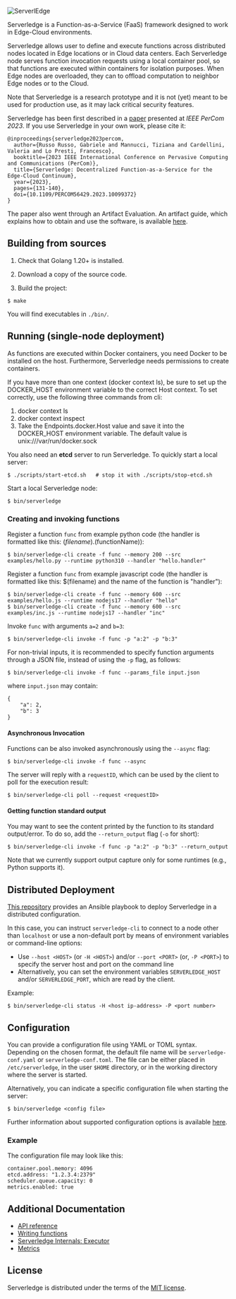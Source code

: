 ![ServerlEdge](docs/logo.png)

Serverledge is a Function-as-a-Service (FaaS) framework designed to
work in Edge-Cloud environments.

Serverledge allows user to define and execute functions across
distributed nodes located in Edge locations or in Cloud data centers.
Each Serverledge node serves function invocation requests using a local
container pool, so that functions are executed within containers for isolation purposes.
When Edge nodes are overloaded, they can to offload computation
to neighbor Edge nodes or to the Cloud.

Note that Serverledge is a research prototype and it is not (yet) meant to
be used for production use, as it may lack critical security features.

Serverledge has been first described in a [paper](http://www.ce.uniroma2.it/publications/serverledgePerCom2023.pdf) presented at *IEEE PerCom 2023*. If you use Serverledge in your own work, please cite it:

    @inproceedings{serverledge2023percom,
      author={Russo Russo, Gabriele and Mannucci, Tiziana and Cardellini, Valeria and Lo Presti, Francesco},
      booktitle={2023 IEEE International Conference on Pervasive Computing and Communications (PerCom)}, 
      title={Serverledge: Decentralized Function-as-a-Service for the Edge-Cloud Continuum}, 
      year={2023},
      pages={131-140},
      doi={10.1109/PERCOM56429.2023.10099372}
    }

The paper also went through an Artifact Evaluation. An artifact guide, which
explains how to obtain and use the software, is available
[here](http://www.ce.uniroma2.it/publications/ServerledgeArtifact.pdf).


## Building from sources

1. Check that Golang 1.20+ is installed.

2. Download a copy of the source code.

3. Build the project:

```
$ make
```

You will find executables in `./bin/`.

## Running (single-node deployment)

As functions are executed within Docker containers, you need Docker to
be installed on the host. Furthermore, Serverledge needs
permissions to create containers.

If you have more than one context (docker context ls), be sure to set up the DOCKER_HOST environment variable to the correct Host context.
To set correctly, use the following three commands from cli:

1) docker context ls
2) docker context inspect <current-context>
3) Take the Endpoints.docker.Host value and save it into the DOCKER_HOST environment variable. The default value is unix:///var/run/docker.sock



You also need an **etcd** server to run Serverledge. To quickly start a local
server:

	$ ./scripts/start-etcd.sh   # stop it with ./scripts/stop-etcd.sh

Start a local Serverledge node:

	$ bin/serverledge

### Creating and invoking functions

Register a function `func` from example python code (the handler is formatted like this: $(filename).$(functionName)):

	$ bin/serverledge-cli create -f func --memory 200 --src examples/hello.py --runtime python310 --handler "hello.handler"

Register a function `func` from example javascript code (the handler is formatted like this: $(filename) and the name of the function is "handler"):

	$ bin/serverledge-cli create -f func --memory 600 --src examples/hello.js --runtime nodejs17 --handler "hello"
    $ bin/serverledge-cli create -f func --memory 600 --src examples/inc.js --runtime nodejs17 --handler "inc"

Invoke `func` with arguments `a=2` and `b=3`:

	$ bin/serverledge-cli invoke -f func -p "a:2" -p "b:3"

For non-trivial inputs, it is recommended to specify function arguments through a
JSON file, instead of using the `-p` flag, as follows:

	$ bin/serverledge-cli invoke -f func --params_file input.json

where `input.json` may contain:

	{
		"a": 2,
		"b": 3
	}

#### Asynchronous Invocation

Functions can be also invoked asynchronously using the `--async` flag:

	$ bin/serverledge-cli invoke -f func --async

The server will reply with a `requestID`, which can be used by the client to
poll for the execution result:

	$ bin/serverledge-cli poll --request <requestID>


#### Getting function standard output

You may want to see the content printed by the function to its standard output/error. To do so, add the `--return_output` flag (`-o` for short):

	$ bin/serverledge-cli invoke -f func -p "a:2" -p "b:3" --return_output

Note that we currently support output capture only for some runtimes (e.g., Python supports it).

## Distributed Deployment

[This repository](https://github.com/grussorusso/serverledge-deploy) provides an
Ansible playbook to deploy Serverledge in a distributed configuration.

In this case, you can instruct `serverledge-cli` to
connect to a node other than `localhost` or use a non-default port
by means of environment variables or command-line options:

- Use `--host <HOST>` (or `-H <HOST>`) and/or `--port <PORT>` (or, `-P <PORT>`)
  to specify the server
  host and port on the command line
- Alternatively, you can set the environment variables
  `SERVERLEDGE_HOST` and/or `SERVERLEDGE_PORT`, which are read by the client.

Example:
 
    $ bin/serverledge-cli status -H <host ip-address> -P <port number>

## Configuration

You can provide a configuration file using YAML or TOML syntax. Depending on the
chosen format, the default file name will be `serverledge-conf.yaml` or
`serverledge-conf.toml`. The file can be either placed in `/etc/serverledge`,
in the user `$HOME` directory, or in the working directory where the server is
started.

Alternatively, you can indicate a specific configuration file when starting the
server:

	$ bin/serverledge <config file>

Further information about supported configuration options is available [here](./docs/configuration.md).

### Example

The configuration file may look like this:

	container.pool.memory: 4096
	etcd.address: "1.2.3.4:2379"
	scheduler.queue.capacity: 0
	metrics.enabled: true


## Additional Documentation

 - [API reference](./docs/api.md)
 - [Writing functions](./docs/writing-functions.md)
 - [Serverledge Internals: Executor](./docs/executor.md)
 - [Metrics](./docs/metrics.md)


## License

Serverledge is distributed under the terms of the [MIT
license](https://github.com/grussorusso/serverledge/blob/master/LICENSE.txt).
